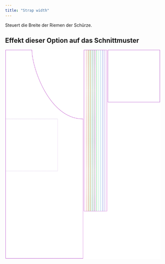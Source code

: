 ```yaml
---
title: "Strap width"
---
```


Steuert die Breite der Riemen der Schürze.

## Effekt dieser Option auf das Schnittmuster

![Dieses Bild zeigt den Effekt dieser Variable, indem es unterschiedliche Masse dieser Variable überlagert darstellt](albert_strapwidth_sample.svg "Effekt dieser Variable auf das Schnittmuster")
